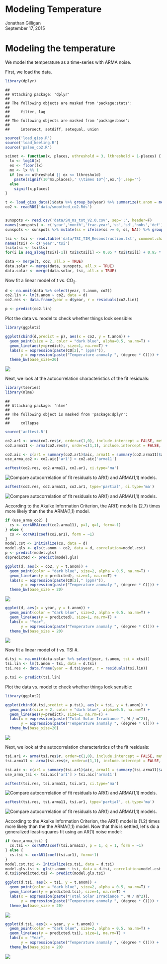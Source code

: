 # Modeling Temperature
Jonathan Gilligan  
September 17, 2015  

# Modeling the temperature

We model the temperature as a time-series with ARMA noise.



First, we load the data.

```r
library(dplyr)
```

```
## 
## Attaching package: 'dplyr'
## 
## The following objects are masked from 'package:stats':
## 
##     filter, lag
## 
## The following objects are masked from 'package:base':
## 
##     intersect, setdiff, setequal, union
```

```r
source('load_giss.R')
source('load_keeling.R')
source('paleo_co2.R')

scinot <- function(x, places, uthreshold = 3, lthreshold = 1-places) {
  lx <- log10(x)
  ex <- floor(lx)
  mx <- lx %% 1
  if (ex >= uthreshold || ex <= lthreshold)
    paste(signif(10^mx,places),' \\times 10^{',ex,'}',sep='')
  else 
    signif(x,places)
}

t <- load_giss_data()$data %>% group_by(year) %>% summarize(t.anom = mean(t.anom)) %>% ungroup() %>% filter(!is.na(t.anom)) %>% mutate(year = year + 0.5)
co2 <- readRDS('data/smoothed_co2.Rds')


sunspots <- read.csv('data/SN_ms_tot_V2.0.csv', sep=';', header=F)
names(sunspots) <- c('year','month','frac.year','ss','sd','nobs','def')
sunspots <- sunspots %>% mutate(ss = ifelse(ss >= 0, ss, NA)) %>% group_by(year) %>% summarize(ss = mean(ss)) %>% ungroup() %>% filter(! is.na(ss)) %>% mutate(year = year + 0.5)

tsi <- tsi <- read.table('data/TSI_TIM_Reconstruction.txt', comment.char = ';')
names(tsi) <- c('year','tsi')
tsi$xtsi <- tsi$tsi
for(i in seq_along(tsi)[-1]) tsi$xtsi[i] <- 0.05 * tsi$tsi[i] + 0.95 * tsi$xtsi[i-1]

data <- merge(t, co2, all.x = TRUE)
data.solar <- merge(data, sunspots, all.x = TRUE)
data.solar <- merge(data.solar, tsi, all.x = TRUE)
```

Now fit a linear model of $t$ vs. $\mathrm{CO}_2$.

```r
d <- na.omit(data %>% select(year, t.anom, co2))
co2.lin <- lm(t.anom ~ co2, data = d)
co2.res <- data.frame(year = d$year, r = residuals(co2.lin))

p <- predict(co2.lin)
```

Plot the data vs. model to check whether things look sensible:

```r
library(ggplot2)

ggplot(cbind(d,predict = p), aes(x = co2, y = t.anom)) + 
  geom_point(size = 2, color = "dark blue", alpha=0.5, na.rm=T) + 
  geom_line(aes(y=predict), size=1, na.rm=T) +
  labs(x = expression(paste(CO[2]," (ppm)")), 
       y = expression(paste("Temperature anomaly ", (degree * C)))) +
  theme_bw(base_size=20)
```

![](model_temp_files/figure-html/plot_lin_model-1.png) 

Next, we look at the autocorrelation characteristics of the fit residuals:

```r
library(tseries)
library(nlme)
```

```
## 
## Attaching package: 'nlme'
## 
## The following object is masked from 'package:dplyr':
## 
##     collapse
```

```r
source('acftest.R')

co2.ar1 <- arma(co2.res$r, order=c(1,0), include.intercept = FALSE, method="BFGS")
co2.arma11 <- arma(co2.res$r, order=c(1,1), include.intercept = FALSE, method="BFGS")

co2.aic <- c(ar1 = summary(co2.ar1)$aic, arma11 = summary(co2.arma11)$aic)
use_arma_co2 <- co2.aic['ar1'] > co2.aic['arma11']

acftest(co2.res, co2.arma11, co2.ar1, ci.type='ma')
```

![Compare autocorrelation of fit residuals to AR(1) and ARMA(1,1) models.](model_temp_files/figure-html/test_acf-1.png) 

```r
acftest(co2.res, co2.arma11, co2.ar1, type='partial', ci.type='ma')
```

![Compare autocorrelation of fit residuals to AR(1) and ARMA(1,1) models.](model_temp_files/figure-html/test_acf-2.png) 

According to the Akaike Information Criterion, the AR(1) model is \(2.7\) times more likely than the the ARMA(1,1) model. 

```r
if (use_arma_co2) {
  cs <- corARMA(coef(co2.arma11), p=1, q=1, form=~1)
} else {
  cs <- corAR1(coef(co2.ar1), form = ~1)
}
model.cst <- Initialize(cs, data = d)
model.gls <- gls(t.anom ~ co2, data = d, correlation=model.cst)
p <- predict(model.gls)
d$predicted <- predict(model.gls)
```

```r
ggplot(d, aes(x = co2, y = t.anom)) + 
  geom_point(color = "dark blue", size=2, alpha = 0.5, na.rm=T) +
  geom_line(aes(y = predicted), size=1, na.rm=T) + 
  labs(x = expression(paste(CO[2]," (ppm)")), 
       y = expression(paste("Temperature anomaly ", (degree * C)))) +
  theme_bw(base_size = 20)
```

![](model_temp_files/figure-html/plot_gls-1.png) 

```r
ggplot(d, aes(x = year, y = t.anom)) + 
  geom_point(color = "dark blue", size=2, alpha = 0.5, na.rm=T) +
  geom_line(aes(y = predicted), size=1, na.rm=T) + 
  labs(x = "Year",
       y = expression(paste("Temperature anomaly ", (degree * C)))) +
  theme_bw(base_size = 20)
```

![](model_temp_files/figure-html/plot_gls-2.png) 

Now fit a linear model of $t$ vs. TSI #.

```r
d.tsi <- na.omit(data.solar %>% select(year, t.anom, tsi = xtsi))
tsi.lin <- lm(t.anom ~ tsi, data = d.tsi)
tsi.res <- data.frame(year = d.tsi$year, r = residuals(tsi.lin))

p.tsi <- predict(tsi.lin)
```

Plot the data vs. model to check whether things look sensible:

```r
library(ggplot2)

ggplot(cbind(d.tsi,predict = p.tsi), aes(x = tsi, y = t.anom)) + 
  geom_point(size = 2, color = "dark blue", alpha=0.5, na.rm=T) + 
  geom_line(aes(y=predict), size=1, na.rm=T) +
  labs(x = expression(paste("Total Solar Irradiance ", W / m^2)),
       y = expression(paste("Temperature anomaly ", (degree * C)))) +
  theme_bw(base_size=20)
```

![](model_temp_files/figure-html/plot_lin_model_tsi-1.png) 

Next, we look at the autocorrelation characteristics of the fit residuals:

```r
tsi.ar1 <- arma(tsi.res$r, order=c(1,0), include.intercept = FALSE, method="BFGS")
tsi.arma11 <- arma(tsi.res$r, order=c(1,1), include.intercept = FALSE, method="BFGS")

tsi.aic <- c(ar1 = summary(tsi.ar1)$aic, arma11 = summary(tsi.arma11)$aic)
use_arma_tsi <- tsi.aic['ar1'] > tsi.aic['arma11']

acftest(tsi.res, tsi.arma11, tsi.ar1, ci.type='ma')
```

![Compare autocorrelation of fit residuals to AR(1) and ARMA(1,1) models.](model_temp_files/figure-html/test_acf_tsi-1.png) 

```r
acftest(tsi.res, tsi.arma11, tsi.ar1, type='partial', ci.type='ma')
```

![Compare autocorrelation of fit residuals to AR(1) and ARMA(1,1) models.](model_temp_files/figure-html/test_acf_tsi-2.png) 

According to the Akaike Information Criterion, the AR(1) model is \(1.2\) times more likely than the the ARMA(1,1) model. 
Now that this is settled, let's do a generalized least-squares fit using an AR(1) noise model:

```r
if (use_arma_tsi) {
  cs.tsi <- corARMA(coef(tsi.arma11), p = 1, q = 1, form = ~1)
} else {
  cs.tsi <- corAR1(coef(tsi.ar1), form=~1)
}
model.cst.tsi <- Initialize(cs.tsi, data = d.tsi)
model.gls.tsi <- gls(t.anom ~ tsi, data = d.tsi, correlation=model.cst.tsi)
d.tsi$predicted.tsi <- predict(model.gls.tsi)
```

```r
ggplot(d.tsi, aes(x = tsi, y = t.anom)) + 
  geom_point(color = "dark blue", size=2, alpha = 0.5, na.rm=T) +
  geom_line(aes(y = predicted.tsi), size=1, na.rm=T) + 
  labs(x = expression(paste("Total Solar Irradiance ", W / m^2)),
       y = expression(paste("Temperature anomaly ", (degree * C)))) +
  theme_bw(base_size = 20)
```

![](model_temp_files/figure-html/plot_gls_tsi-1.png) 

```r
ggplot(d.tsi, aes(x = year, y = t.anom)) + 
  geom_point(color = "dark blue", size=2, alpha = 0.5, na.rm=T) +
  geom_line(aes(y = predicted.tsi), size=1, na.rm=T) + 
  labs(x = "Year",
       y = expression(paste("Temperature anomaly ", (degree * C)))) +
  theme_bw(base_size = 20)
```

![](model_temp_files/figure-html/plot_gls_tsi-2.png) 
